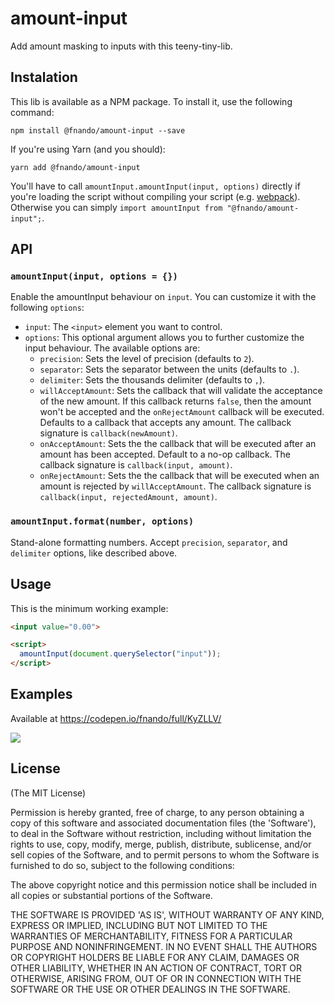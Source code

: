 # amount-input

Add amount masking to inputs with this teeny-tiny-lib.

## Instalation

This lib is available as a NPM package. To install it, use the following command:

```
npm install @fnando/amount-input --save
```

If you're using Yarn (and you should):

```
yarn add @fnando/amount-input
```

You'll have to call `amountInput.amountInput(input, options)` directly if you're loading the script without compiling your script (e.g. [webpack](https://webpack.js.org/)). Otherwise you can simply `import amountInput from "@fnando/amount-input";`.

## API

### `amountInput(input, options = {})`

Enable the amountInput behaviour on `input`. You can customize it with the following `options`:

- `input`: The `<input>` element you want to control.
- `options`: This optional argument allows you to further customize the input behaviour. The available options are:
    - `precision`: Sets the level of precision (defaults to `2`).
    - `separator`: Sets the separator between the units (defaults to `.`).
    - `delimiter`: Sets the thousands delimiter (defaults to `,`).
    - `willAcceptAmount`: Sets the callback that will validate the acceptance of the new amount. If this callback returns `false`, then the amount won't be accepted and the `onRejectAmount` callback will be executed. Defaults to a callback that accepts any amount. The callback signature is `callback(newAmount)`.
    - `onAcceptAmount`: Sets the the callback that will be executed after an amount has been accepted. Default to a no-op callback. The callback signature is `callback(input, amount)`.
    - `onRejectAmount`: Sets the the callback that will be executed when an amount is rejected by `willAcceptAmount`. The callback signature is `callback(input, rejectedAmount, amount)`.

### `amountInput.format(number, options)`

Stand-alone formatting numbers. Accept `precision`, `separator`, and `delimiter` options, like described above.

## Usage

This is the minimum working example:

```html
<input value="0.00">

<script>
  amountInput(document.querySelector("input"));
</script>
```

## Examples

Available at https://codepen.io/fnando/full/KyZLLV/

[![](https://github.com/fnando/amount-input/blob/master/amount-input.gif?raw=true)](https://codepen.io/fnando/full/KyZLLV/)

## License

(The MIT License)

Permission is hereby granted, free of charge, to any person obtaining
a copy of this software and associated documentation files (the
'Software'), to deal in the Software without restriction, including
without limitation the rights to use, copy, modify, merge, publish,
distribute, sublicense, and/or sell copies of the Software, and to
permit persons to whom the Software is furnished to do so, subject to
the following conditions:

The above copyright notice and this permission notice shall be
included in all copies or substantial portions of the Software.

THE SOFTWARE IS PROVIDED 'AS IS', WITHOUT WARRANTY OF ANY KIND,
EXPRESS OR IMPLIED, INCLUDING BUT NOT LIMITED TO THE WARRANTIES OF
MERCHANTABILITY, FITNESS FOR A PARTICULAR PURPOSE AND NONINFRINGEMENT.
IN NO EVENT SHALL THE AUTHORS OR COPYRIGHT HOLDERS BE LIABLE FOR ANY
CLAIM, DAMAGES OR OTHER LIABILITY, WHETHER IN AN ACTION OF CONTRACT,
TORT OR OTHERWISE, ARISING FROM, OUT OF OR IN CONNECTION WITH THE
SOFTWARE OR THE USE OR OTHER DEALINGS IN THE SOFTWARE.
